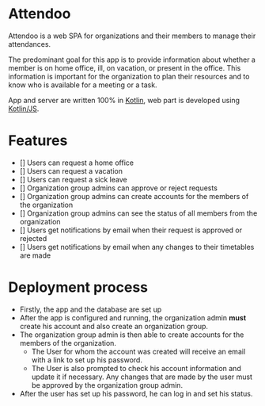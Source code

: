 # Attendoo

Attendoo is a web SPA for organizations and their members to manage their attendances.

The predominant goal for this app is to provide information about whether a member is on home office, ill, on vacation, or present in the office. This information is important for the organization to plan their resources and to know who is available for a meeting or a task.

App and server are written 100% in [Kotlin](https://kotlinlang.org/), web part is developed using [Kotlin/JS](https://kotlinlang.org/docs/js-overview.html).

# Features
- [] Users can request a home office
- [] Users can request a vacation
- [] Users can request a sick leave
- [] Organization group admins can approve or reject requests
- [] Organization group admins can create accounts for the members of the organization
- [] Organization group admins can see the status of all members from the organization
- [] Users get notifications by email when their request is approved or rejected
- [] Users get notifications by email when any changes to their timetables are made

# Deployment process
- Firstly, the app and the database are set up
- After the app is configured and running, the organization admin **must** create his account and also create an organization group.
- The organization group admin is then able to create accounts for the members of the organization.
  - The User for whom the account was created will receive an email with a link to set up his password.
  - The User is also prompted to check his account information and update it if necessary. Any changes that are made by the user must be approved by the organization group admin.
- After the user has set up his password, he can log in and set his status.
